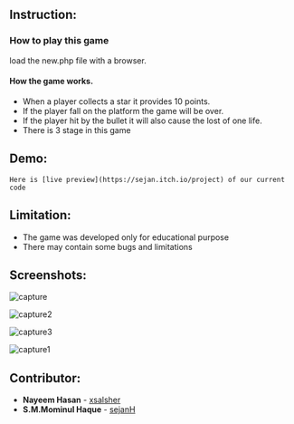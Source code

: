 ## Instruction:

  ### How to play this game
  
  load the new.php file with a browser.
  
  #### How the game works.
  
  * When a player collects a star it provides 10 points.
  * If the player fall on the platform the game will be over.
  * If the player hit by the bullet it will also cause the lost of one life.
  * There is 3 stage in this game
  
 ## Demo:
    Here is [live preview](https://sejan.itch.io/project) of our current code
  
 ## Limitation: 
  * The game was developed only for educational purpose
  * There may contain some bugs and limitations
   
  ## Screenshots:
  ![capture](https://user-images.githubusercontent.com/17163242/35939859-9aec7766-0c77-11e8-951b-a62e295a07c7.PNG)

  
  ![capture2](https://user-images.githubusercontent.com/17163242/35939866-9feb9670-0c77-11e8-8276-fedd1e04f097.PNG)

  ![capture3](https://user-images.githubusercontent.com/17163242/35939872-a2b89510-0c77-11e8-938b-07569a86b999.PNG)
  
  ![capture1](https://user-images.githubusercontent.com/17163242/35939879-a412342a-0c77-11e8-8483-959b0a1f91c9.PNG)
  
  
  ## Contributor:
    
   * **Nayeem Hasan** - [xsalsher](https://github.com/xsalsher)
   * **S.M.Mominul Haque** - [sejanH](https://github.com/sejanH)
